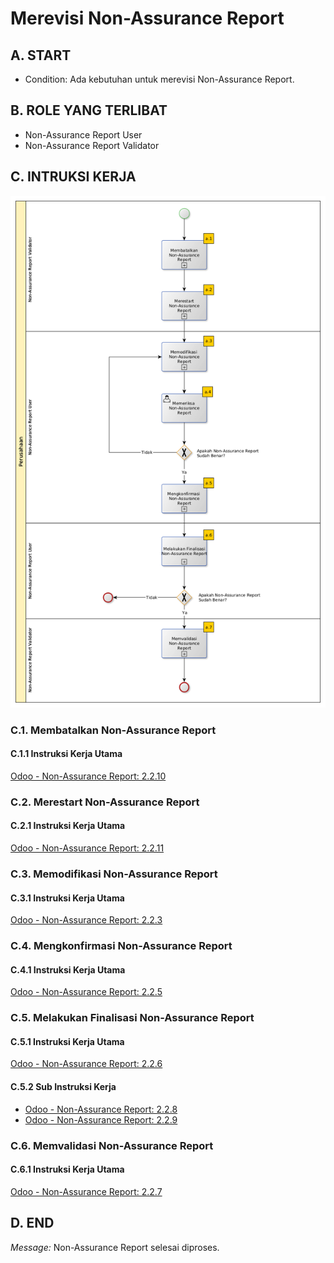 # Merevisi Non-Assurance Report

## A. START

* Condition: Ada kebutuhan untuk merevisi Non-Assurance Report.

## B. ROLE YANG TERLIBAT

* Non-Assurance Report User
* Non-Assurance Report Validator

## C. INTRUKSI KERJA

![](../img/sop/sop-merevisi-non-assurance-report.png)

### C.1. Membatalkan Non-Assurance Report

#### C.1.1 Instruksi Kerja Utama

[Odoo - Non-Assurance Report: 2.2.10](../transaksi/non-assurance-report/membatalkan.md)

### C.2. Merestart Non-Assurance Report

#### C.2.1 Instruksi Kerja Utama

[Odoo - Non-Assurance Report: 2.2.11](../transaksi/non-assurance-report/merestart.md)

### C.3. Memodifikasi Non-Assurance Report

#### C.3.1 Instruksi Kerja Utama

[Odoo - Non-Assurance Report: 2.2.3](../transaksi/non-assurance-report/memodifikasi.md)

### C.4. Mengkonfirmasi Non-Assurance Report

#### C.4.1 Instruksi Kerja Utama

[Odoo - Non-Assurance Report: 2.2.5](../transaksi/non-assurance-report/mengkonfirmasi.md)

### C.5. Melakukan Finalisasi Non-Assurance Report

#### C.5.1 Instruksi Kerja Utama

[Odoo - Non-Assurance Report: 2.2.6](../transaksi/non-assurance-report/melakukan-finalisasi.md)

#### C.5.2 Sub Instruksi Kerja

* [Odoo - Non-Assurance Report: 2.2.8](../transaksi/non-assurance-report/memilih-jawaban-qualitative.md)
* [Odoo - Non-Assurance Report: 2.2.9](../transaksi/non-assurance-report/mengisi-jawaban-quantitative.md)

### C.6. Memvalidasi Non-Assurance Report

#### C.6.1 Instruksi Kerja Utama

[Odoo - Non-Assurance Report: 2.2.7](../transaksi/non-assurance-report/memvalidasi.md)

## D. END

*Message:* Non-Assurance Report selesai diproses.
